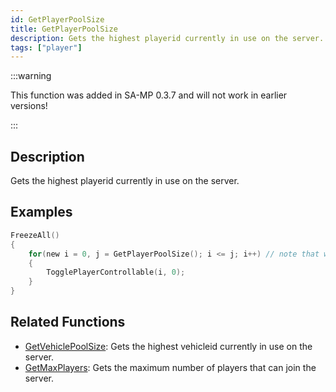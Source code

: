 ```yaml
---
id: GetPlayerPoolSize
title: GetPlayerPoolSize
description: Gets the highest playerid currently in use on the server.
tags: ["player"]
---
```


:::warning

This function was added in SA-MP 0.3.7 and will not work in earlier versions!

:::

## Description

Gets the highest playerid currently in use on the server.

## Examples

```c
FreezeAll()
{
    for(new i = 0, j = GetPlayerPoolSize(); i <= j; i++) // note that we assign the return value to a new variable (j) to avoid calling the function with each iteration
    {
        TogglePlayerControllable(i, 0);
    }
}
```

## Related Functions

- [GetVehiclePoolSize](GetVehiclePoolSize.md): Gets the highest vehicleid currently in use on the server.
- [GetMaxPlayers](GetMaxPlayers.md): Gets the maximum number of players that can join the server.
